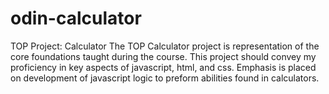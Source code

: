 # odin-calculator
TOP Project: Calculator
The TOP Calculator project is representation of the core foundations taught during the course. This project should convey my proficiency in key aspects of javascript, html, and css. Emphasis is placed on development of javascript logic to preform abilities found in calculators.
